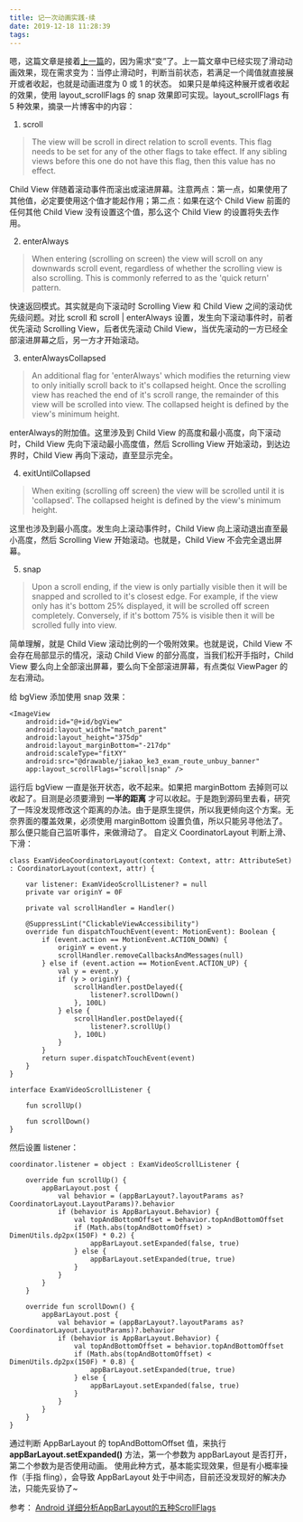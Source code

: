 ```yaml
---
title: 记一次动画实践-续
date: 2019-12-18 11:28:39
tags:
---
```

嗯，这篇文章是接着[上一篇](http://lastwarmth.win/2019/12/12/anim/)的，因为需求“变”了。上一篇文章中已经实现了滑动动画效果，现在需求变为：当停止滑动时，判断当前状态，若满足一个阈值就直接展开或者收起，也就是动画进度为 0 或 1 的状态。
如果只是单纯这种展开或者收起的效果，使用 layout_scrollFlags 的 snap 效果即可实现。layout_scrollFlags 有 5 种效果，摘录一片博客中的内容：
1. scroll
> The view will be scroll in direct relation to scroll events. This flag needs to be set for any of the other flags to take effect. If any sibling views before this one do not have this flag, then this value has no effect.

Child View 伴随着滚动事件而滚出或滚进屏幕。注意两点：第一点，如果使用了其他值，必定要使用这个值才能起作用；第二点：如果在这个 Child View 前面的任何其他 Child View 没有设置这个值，那么这个 Child View 的设置将失去作用。

<!-- more -->

2. enterAlways
> When entering (scrolling on screen) the view will scroll on any downwards scroll event, regardless of whether the scrolling view is also scrolling. This is commonly referred to as the 'quick return' pattern.

快速返回模式。其实就是向下滚动时 Scrolling View 和 Child View 之间的滚动优先级问题。对比 scroll 和 scroll | enterAlways 设置，发生向下滚动事件时，前者优先滚动 Scrolling View，后者优先滚动 Child View，当优先滚动的一方已经全部滚进屏幕之后，另一方才开始滚动。

3. enterAlwaysCollapsed
> An additional flag for 'enterAlways' which modifies the returning view to only initially scroll back to it's collapsed height. Once the scrolling view has reached the end of it's scroll range, the remainder of this view will be scrolled into view. The collapsed height is defined by the view's minimum height.

enterAlways的附加值。这里涉及到 Child View 的高度和最小高度，向下滚动时，Child View 先向下滚动最小高度值，然后 Scrolling View 开始滚动，到达边界时，Child View 再向下滚动，直至显示完全。

4. exitUntilCollapsed
>When exiting (scrolling off screen) the view will be scrolled until it is 'collapsed'. The collapsed height is defined by the view's minimum height.

这里也涉及到最小高度。发生向上滚动事件时，Child View 向上滚动退出直至最小高度，然后 Scrolling View 开始滚动。也就是，Child View 不会完全退出屏幕。

5. snap
>Upon a scroll ending, if the view is only partially visible then it will be snapped and scrolled to it's closest edge. For example, if the view only has it's bottom 25% displayed, it will be scrolled off screen completely. Conversely, if it's bottom 75% is visible then it will be scrolled fully into view.

简单理解，就是 Child View 滚动比例的一个吸附效果。也就是说，Child View 不会存在局部显示的情况，滚动 Child View 的部分高度，当我们松开手指时，Child View 要么向上全部滚出屏幕，要么向下全部滚进屏幕，有点类似 ViewPager 的左右滑动。

给 bgView 添加使用 snap 效果：
```
<ImageView
    android:id="@+id/bgView"
    android:layout_width="match_parent"
    android:layout_height="375dp"
    android:layout_marginBottom="-217dp"
    android:scaleType="fitXY"
    android:src="@drawable/jiakao_ke3_exam_route_unbuy_banner"
    app:layout_scrollFlags="scroll|snap" />
```
运行后  bgView 一直是张开状态，收不起来。如果把 marginBottom 去掉则可以收起了。目测是必须要滑到 **一半的距离** 才可以收起。于是跑到源码里去看，研究了一阵没发现修改这个距离的办法。由于是原生提供，所以我更倾向这个方案。无奈界面的覆盖效果，必须使用 marginBottom 设置负值，所以只能另寻他法了。
那么便只能自己监听事件，来做滑动了。
自定义 CoordinatorLayout 判断上滑、下滑：
```
class ExamVideoCoordinatorLayout(context: Context, attr: AttributeSet) : CoordinatorLayout(context, attr) {

    var listener: ExamVideoScrollListener? = null
    private var originY = 0F

    private val scrollHandler = Handler()

    @SuppressLint("ClickableViewAccessibility")
    override fun dispatchTouchEvent(event: MotionEvent): Boolean {
        if (event.action == MotionEvent.ACTION_DOWN) {
            originY = event.y
            scrollHandler.removeCallbacksAndMessages(null)
        } else if (event.action == MotionEvent.ACTION_UP) {
            val y = event.y
            if (y > originY) {
                scrollHandler.postDelayed({
                    listener?.scrollDown()
                }, 100L)
            } else {
                scrollHandler.postDelayed({
                    listener?.scrollUp()
                }, 100L)
            }
        }
        return super.dispatchTouchEvent(event)
    }
}

interface ExamVideoScrollListener {

    fun scrollUp()

    fun scrollDown()
}
```
然后设置 listener：
```
coordinator.listener = object : ExamVideoScrollListener {

    override fun scrollUp() {
        appBarLayout.post {
            val behavior = (appBarLayout?.layoutParams as? CoordinatorLayout.LayoutParams)?.behavior
            if (behavior is AppBarLayout.Behavior) {
                val topAndBottomOffset = behavior.topAndBottomOffset
                if (Math.abs(topAndBottomOffset) > DimenUtils.dp2px(150F) * 0.2) {
                    appBarLayout.setExpanded(false, true)
                } else {
                    appBarLayout.setExpanded(true, true)
                }
            }
        }
    }

    override fun scrollDown() {
        appBarLayout.post {
            val behavior = (appBarLayout?.layoutParams as? CoordinatorLayout.LayoutParams)?.behavior
            if (behavior is AppBarLayout.Behavior) {
                val topAndBottomOffset = behavior.topAndBottomOffset
                if (Math.abs(topAndBottomOffset) < DimenUtils.dp2px(150F) * 0.8) {
                    appBarLayout.setExpanded(true, true)
                } else {
                    appBarLayout.setExpanded(false, true)
                }
            }
        }
    }
}
```
通过判断 AppBarLayout 的 topAndBottomOffset 值，来执行 **appBarLayout.setExpanded()** 方法，第一个参数为 appBarLayout 是否打开，第二个参数为是否使用动画。
使用此种方式，基本能实现效果，但是有小概率操作（手指 fling），会导致 AppBarLayout 处于中间态，目前还没发现好的解决办法，只能先妥协了~

参考：
[Android 详细分析AppBarLayout的五种ScrollFlags](https://www.jianshu.com/p/7caa5f4f49bd)